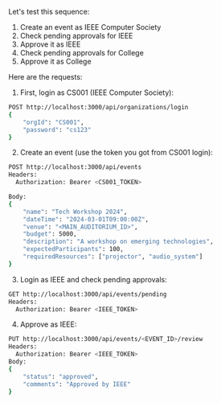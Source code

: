 

Let's test this sequence:
1. Create an event as IEEE Computer Society
2. Check pending approvals for IEEE
3. Approve it as IEEE
4. Check pending approvals for College
5. Approve it as College

Here are the requests:

1. First, login as CS001 (IEEE Computer Society):
```bash
POST http://localhost:3000/api/organizations/login
{
    "orgId": "CS001",
    "password": "cs123"
}
```

2. Create an event (use the token you got from CS001 login):
```bash
POST http://localhost:3000/api/events
Headers: 
  Authorization: Bearer <CS001_TOKEN>

Body:
{
    "name": "Tech Workshop 2024",
    "dateTime": "2024-03-01T09:00:00Z",
    "venue": "<MAIN_AUDITORIUM_ID>",
    "budget": 5000,
    "description": "A workshop on emerging technologies",
    "expectedParticipants": 100,
    "requiredResources": ["projector", "audio_system"]
}
```

3. Login as IEEE and check pending approvals:
```bash
GET http://localhost:3000/api/events/pending
Headers:
  Authorization: Bearer <IEEE_TOKEN>
```

4. Approve as IEEE:
```bash
PUT http://localhost:3000/api/events/<EVENT_ID>/review
Headers:
  Authorization: Bearer <IEEE_TOKEN>
Body:
{
    "status": "approved",
    "comments": "Approved by IEEE"
}
```
